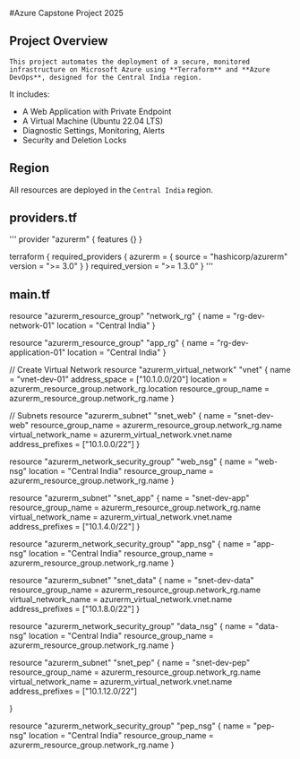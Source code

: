 #Azure Capstone Project 2025
## Project Overview
```
This project automates the deployment of a secure, monitored infrastructure on Microsoft Azure using **Terraform** and **Azure DevOps**, designed for the Central India region.
```
It includes:
- A Web Application with Private Endpoint
- A Virtual Machine (Ubuntu 22.04 LTS)
- Diagnostic Settings, Monitoring, Alerts
- Security and Deletion Locks
## Region
All resources are deployed in the `Central India` region.
## providers.tf
'''
provider "azurerm" {
  features {}
}

terraform {
  required_providers {
    azurerm = {
      source  = "hashicorp/azurerm"
      version = ">= 3.0"
    }
  }
  required_version = ">= 1.3.0"
}
'''
## main.tf
resource "azurerm_resource_group" "network_rg" {
  name     = "rg-dev-network-01"
  location = "Central India"
}

resource "azurerm_resource_group" "app_rg" {
  name     = "rg-dev-application-01"
  location = "Central India"
}

// Create Virtual Network
resource "azurerm_virtual_network" "vnet" {
  name                = "vnet-dev-01"
  address_space       = ["10.1.0.0/20"]
  location            = azurerm_resource_group.network_rg.location
  resource_group_name = azurerm_resource_group.network_rg.name
}

// Subnets
resource "azurerm_subnet" "snet_web" {
  name                 = "snet-dev-web"
  resource_group_name  = azurerm_resource_group.network_rg.name
  virtual_network_name = azurerm_virtual_network.vnet.name
  address_prefixes     = ["10.1.0.0/22"]
}

resource "azurerm_network_security_group" "web_nsg" {
  name                = "web-nsg"
  location            = "Central India"
  resource_group_name = azurerm_resource_group.network_rg.name
}

resource "azurerm_subnet" "snet_app" {
  name                 = "snet-dev-app"
  resource_group_name  = azurerm_resource_group.network_rg.name
  virtual_network_name = azurerm_virtual_network.vnet.name
  address_prefixes     = ["10.1.4.0/22"]
}

resource "azurerm_network_security_group" "app_nsg" {
  name                = "app-nsg"
  location            = "Central India"
  resource_group_name = azurerm_resource_group.network_rg.name
}

resource "azurerm_subnet" "snet_data" {
  name                 = "snet-dev-data"
  resource_group_name  = azurerm_resource_group.network_rg.name
  virtual_network_name = azurerm_virtual_network.vnet.name
  address_prefixes     = ["10.1.8.0/22"]
}

resource "azurerm_network_security_group" "data_nsg" {
  name                = "data-nsg"
  location            = "Central India"
  resource_group_name = azurerm_resource_group.network_rg.name
}

resource "azurerm_subnet" "snet_pep" {
  name                 = "snet-dev-pep"
  resource_group_name  = azurerm_resource_group.network_rg.name
  virtual_network_name = azurerm_virtual_network.vnet.name
  address_prefixes     = ["10.1.12.0/22"]
  
}

resource "azurerm_network_security_group" "pep_nsg" {
  name                = "pep-nsg"
  location            = "Central India"
  resource_group_name = azurerm_resource_group.network_rg.name
}


